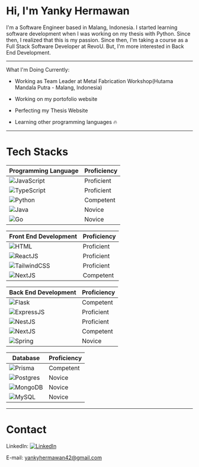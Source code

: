 # Hi, I'm Yanky Hermawan

I'm a Software Engineer based in Malang, Indonesia. I started learning software development when I was working on my thesis with Python. Since then, I realized that this is my passion. Since then, I'm taking a course as a Full Stack Software Developer at RevoU. But, I'm more interested in Back End Development.

---

What I'm Doing Currently:

- Working as Team Leader at Metal Fabrication Workshop(Hutama Mandala Putra - Malang, Indonesia)

- Working on my portofolio website

- Perfecting my Thesis Website

- Learning other programming languages :fire:

---

# Tech Stacks

| Programming Language                             | Proficiency |
| ------------------------------------------------ | ----------- |
| ![JavaScript](https://skillicons.dev/icons?i=js) | Proficient  |
| ![TypeScript](https://skillicons.dev/icons?i=ts) | Proficient  |
| ![Python](https://skillicons.dev/icons?i=python) | Competent   |
| ![Java](https://skillicons.dev/icons?i=java)     | Novice      |
| ![Go](https://skillicons.dev/icons?i=go)         | Novice      |

| Front End Development                                   | Proficiency |
| ------------------------------------------------------- | ----------- |
| ![HTML](https://skillicons.dev/icons?i=html)            | Proficient  |
| ![ReactJS](https://skillicons.dev/icons?i=react)        | Proficient  |
| ![TailwindCSS](https://skillicons.dev/icons?i=tailwind) | Proficient  |
| ![NextJS](https://skillicons.dev/icons?i=nextjs)        | Competent   |

| Back End Development                                 | Proficiency |
| ---------------------------------------------------- | ----------- |
| ![Flask](https://skillicons.dev/icons?i=flask)       | Competent   |
| ![ExpressJS](https://skillicons.dev/icons?i=express) | Proficient  |
| ![NestJS](https://skillicons.dev/icons?i=nestjs)     | Proficient  |
| ![NextJS](https://skillicons.dev/icons?i=nextjs)     | Competent   |
| ![Spring](https://skillicons.dev/icons?i=spring)     | Novice      |

| Database                                             | Proficiency |
| ---------------------------------------------------- | ----------- |
| ![Prisma](https://skillicons.dev/icons?i=prisma)     | Competent   |
| ![Postgres](https://skillicons.dev/icons?i=postgres) | Novice      |
| ![MongoDB](https://skillicons.dev/icons?i=mongodb)   | Novice      |
| ![MySQL](https://skillicons.dev/icons?i=mysql)       | Novice      |

---

# Contact

LinkedIn: [![LinkedIn](https://skillicons.dev/icons?i=linkedin)](https://www.linkedin.com/in/yankyhermawan/)

E-mail: yankyhermawan42@gmail.com

